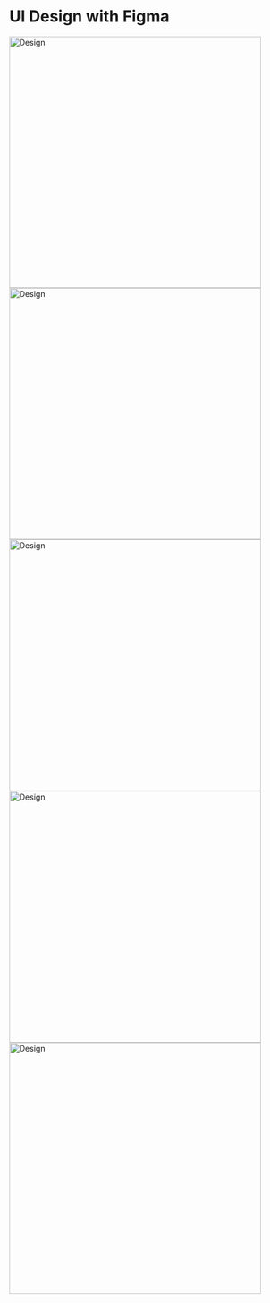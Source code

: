 # UI Design with Figma
  <div float="left">     
      <img src="UI/HomePage.png" title="Design" width="450" style="display: inline-block; margin: 0 auto; max-width: 450px; vertical-align:top;">
      <img src="UI/CourseList.png" title="Design" width="450" style="display: inline-block; margin: 0 auto; max-width: 450px; vertical-align:top;">
      <img src="UI/CourseDetail.png" title="Design" width="450" style="display: inline-block; margin: 0 auto; max-width: 450px; vertical-align:top;">
      <img src="UI/Sign In.png" title="Design" width="450" style="display: inline-block; margin: 0 auto; max-width: 450px; vertical-align:top;">
      <img src="UI/Sign Up.png" title="Design" width="450" style="display: inline-block; margin: 0 auto; max-width: 450px; vertical-align:top;">
  </div>

